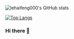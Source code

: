 ![lehaifeng000's GitHub stats](https://github-readme-stats.vercel.app/api?username=lehaifeng000&show_icons=true&theme=radical)

[![Top Langs](https://github-readme-stats.vercel.app/api/top-langs/?username=lehaifeng000)](https://github.com/anuraghazra/github-readme-stats)

### Hi there 👋

<!--
**lehaifeng000/lehaifeng000** is a ✨ _special_ ✨ repository because its `README.md` (this file) appears on your GitHub profile.

Here are some ideas to get you started:

- 🔭 I’m currently working on ...
- 🌱 I’m currently learning ...
- 👯 I’m looking to collaborate on ...
- 🤔 I’m looking for help with ...
- 💬 Ask me about ...
- 📫 How to reach me: ...
- 😄 Pronouns: ...
- ⚡ Fun fact: ...
-->
